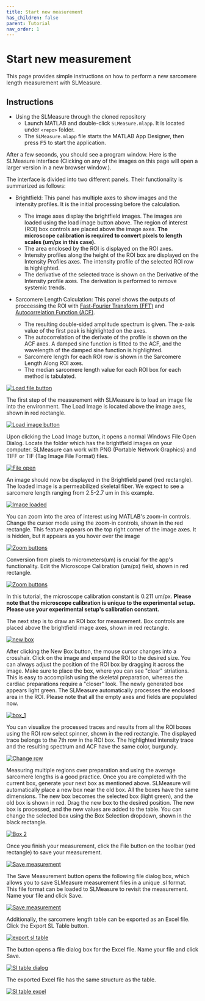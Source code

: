 ```yaml
---
title: Start new measurement
has_children: false
parent: Tutorial
nav_order: 1
---
```


# Start new measurement

This page provides simple instructions on how to perform a new sarcomere length measurement with SLMeasure.

## Instructions

+ Using the SLMeasure through the cloned repository
    - Launch MATLAB and double-click `SLMeasure.mlapp`. It is located under `<repo>` folder. 
    - The `SLMeasure.mlapp` file starts the MATLAB App Designer, then press <kbd>F5</kbd> to start the application.

After a few seconds, you should see a program window. Here is the SLMeasure interface (Clicking on any of the images on this page will open a larger version in a new browser window.).

The interface is divided into two different panels. Their functionality is summarized as follows:
+ Brightfield: This panel has multiple axes to show images and the intensity profiles. It is the initial processing before the calculation.
    + The image axes display the brightfield images. The images are loaded using the load image button above. The region of interest (ROI) box controls are placed above the image axes. **The microscope calibration is required to convert pixels to length scales (um/px in this case).**
    + The area enclosed by the ROI is displayed on the ROI axes.
    + Intensity profiles along the height of the ROI box are displayed on the Intensity Profiles axes. The intensity profile of the selected ROI row is highlighted.
    + The derivative of the selected trace is shown on the Derivative of the Intensity profile axes. The derivation is performed to remove systemic trends.

+ Sarcomere Length Calculation: This panel shows the outputs of proccessing the ROI with [Fast-Fourier Transform (FFT)](https://en.wikipedia.org/wiki/Fast_Fourier_transform) and [Autocorrelation Function (ACF)](https://en.wikipedia.org/wiki/Autocorrelation).
    + The resulting double-sided amplitude spectrum is given. The x-axis value of the first peak is highlighted on the axes. 
    + The autocorrelation of the derivate of the profile is shown on the ACF axes. A damped sine function is fitted to the ACF, and the wavelength of the damped sine function is highlighted.
    + Sarcomere length for each ROI row is shown in the Sarcomere Length Along ROI axes.
    + The median sarcomere length value for each ROI box for each method is tabulated.

<a href="media/start_up_window.png" target="_blank">![Load file button](media/start_up_window.png)</a>

The first step of the measurement with SLMeasure is to load an image file into the environment. The Load Image is located above the image axes, shown in red rectangle.

<a href="media/load_image.png" target="_blank">![Load image button](media/load_image.png)</a>

Upon clicking the Load Image button, it opens a normal Windows File Open Dialog. Locate the folder which has the brightfield images on your computer. SLMeasure can work with PNG (Portable Network Graphics) and TIFF or TIF (Tag Image File Format) files.

<a href="media/file_open.png" target="_blank">![File open](media/file_open.png)</a>

An image should now be displayed in the Brightfield panel (red rectangle). The loaded image is a permeabilized skeletal fiber. We expect to see a sarcomere length ranging from 2.5-2.7 um in this example.

<a href="media/image_loaded.png" target="_blank">![Image loaded](media/image_loaded.png)</a>

You can zoom into the area of interest using MATLAB's zoom-in controls. Change the cursor mode using the zoom-in controls, shown in the red rectangle. This feature appears on the top right corner of the image axes. It is hidden, but it appears as you hover over the image

<a href="media/zoom_buttons.png" target="_blank">![Zoom buttons](media/zoom_buttons.png)</a>

Conversion from pixels to micrometers(um) is crucial for the app's functionality. Edit the Microscope Calibration (um/px) field, shown in red rectangle.

<a href="media/microscope_calibration.png" target="_blank">![Zoom buttons](media/microscope_calibration.png)</a>

In this tutorial, the microscope calibration constant is 0.211 um/px. **Please note that the microscope calibration is unique to the experimental setup. Please use your experimental setup's calibration constant.**

The next step is to draw an ROI box for measurement. Box controls are placed above the brightfield image axes, shown in red rectangle.

<a href="media/new_box.png" target="_blank">![new box](media/new_box.png)</a>

After clicking the New Box button, the mouse cursor changes into a crosshair. Click on the image and expand the ROI to the desired size. You can always adjust the position of the ROI box by dragging it across the image. Make sure to place the box, where you can see "clear" striations. This is easy to accomplish using the skeletal preparation, whereas the cardiac preparations require a "closer" look. The newly generated box appears light green. The SLMeasure automatically processes the enclosed area in the ROI. Please note that all the empty axes and fields are populated now.

<a href="media/box_1.png" target="_blank">![box_1](media/box_1.png)</a>

You can visualize the processed traces and results from all the ROI boxes using the ROI row select spinner, shown in the red rectangle. The displayed trace belongs to the 7th row in the ROI box. The highlighted intensity trace and the resulting spectrum and ACF have the same color, burgundy.

<a href="media/change_row.png" target="_blank">![Change row](media/change_row.png)</a>

Measuring multiple regions over preparation and using the average sarcomere lengths is a good practice. Once you are completed with the current box, generate your next box as mentioned above. SLMeasure will automatically place a new box near the old box. All the boxes have the same dimensions. The new box becomes the selected box (light green), and the old box is shown in red. Drag the new box to the desired position. The new box is processed, and the new values are added to the table. You can change the selected box using the Box Selection dropdown, shown in the black rectangle.

<a href="media/box_2.png" target="_blank">![Box 2](media/box_2.png)</a>

Once you finish your measurement, click the File button on the toolbar (red rectangle) to save your measurement.

<a href="media/save_measurement.png" target="_blank">![Save measurement](media/save_measurement.png)</a>

The Save Measurement button opens the following file dialog box, which allows you to save SLMeasure measurement files in a unique .sl format. This file format can be loaded to SLMeasure to revisit the measurement. Name your file and click Save.

<a href="media/save_measurement_dialog.png" target="_blank">![Save measurement](media/save_measurement_dialog.png)</a>

Additionally, the sarcomere length table can be exported as an Excel file. Click the Export SL Table button. 

<a href="media/export_sl_table.png" target="_blank">![export sl table](media/export_sl_table.png)</a>

The button opens a file dialog box for the Excel file. Name your file and click Save.

<a href="media/sl_table_dialog.png" target="_blank">![Sl table dialog](media/sl_table_dialog.png)</a>

The exported Excel file has the same structure as the table.

<a href="media/sl_table_excel.png" target="_blank">![Sl table excel](media/sl_table_excel.png)</a>
